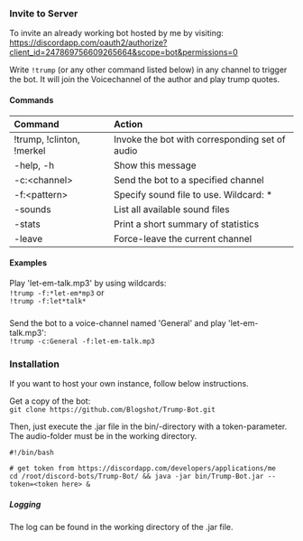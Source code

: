 ### Invite to Server
To invite an already working bot hosted by me by visiting:
https://discordapp.com/oauth2/authorize?client_id=247869756609265664&scope=bot&permissions=0


Write `!trump` (or any other command listed below) in any channel to trigger the bot. It will join the Voicechannel of the author and play trump quotes.

#### Commands
|Command|Action|
|:---|:---|
|!trump, !clinton, !merkel|Invoke the bot with corresponding set of audio|
|-help, -h|Show this message|
|-c:\<channel>|Send the bot to a specified channel|
|-f:\<pattern>|Specify sound file to use. Wildcard: *|
|-sounds|List all available sound files|
|-stats|Print a short summary of statistics|
|-leave|Force-leave the current channel|
 	
#### Examples

Play 'let-em-talk.mp3' by using wildcards:  
`!trump -f:*let-em*mp3` or  
`!trump -f:let*talk*`

#####
Send the bot to a voice-channel named 'General' and play 'let-em-talk.mp3':  
`!trump -c:General -f:let-em-talk.mp3`

### Installation
If you want to host your own instance, follow below instructions.

Get a copy of the bot:   
`git clone https://github.com/Blogshot/Trump-Bot.git`

Then, just execute the .jar file in the bin/-directory with a token-parameter. The audio-folder must be in the working directory.
```
#!/bin/bash  

# get token from https://discordapp.com/developers/applications/me
cd /root/discord-bots/Trump-Bot/ && java -jar bin/Trump-Bot.jar --token=<token here> &
```

##### Logging
The log can be found in the working directory of the .jar file.

